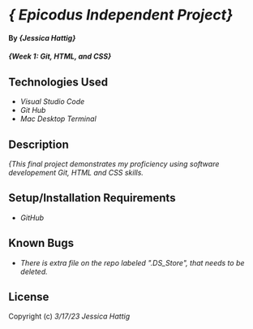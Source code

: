 # _{ Epicodus Independent Project}_

#### By _**{Jessica Hattig}**_

#### _{Week 1: Git, HTML, and CSS}_

## Technologies Used

* _Visual Studio Code_
* _Git Hub_
* _Mac Desktop Terminal_

## Description

_{This final project demonstrates my proficiency using software developement Git, HTML and CSS skills._

## Setup/Installation Requirements

* _GitHub_

## Known Bugs

* _There is extra file on the repo labeled ".DS_Store", that needs to be deleted._


## License

Copyright (c) _3/17/23 Jessica Hattig_